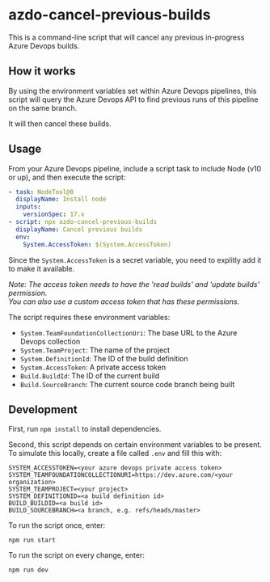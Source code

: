 # azdo-cancel-previous-builds

This is a command-line script that will cancel any previous in-progress
Azure Devops builds.

## How it works

By using the environment variables set within Azure Devops pipelines,
this script will query the Azure Devops API to find previous runs of this pipeline
on the same branch.

It will then cancel these builds.

## Usage

From your Azure Devops pipeline, include a script task to include Node (v10 or up), and then execute the script:

```yaml
- task: NodeTool@0
  displayName: Install node
  inputs:
    versionSpec: 17.x
- script: npx azdo-cancel-previous-builds
  displayName: Cancel previous builds
  env:
    System.AccessToken: $(System.AccessToken)
```

Since the `System.AccessToken` is a secret variable, you need to explitly add it to make it available.

_Note: The access token needs to have the 'read builds' and 'update builds' permission.  
You can also use a custom access token that has these permissions._

The script requires these environment variables:

- `System.TeamFoundationCollectionUri`: The base URL to the Azure Devops collection
- `System.TeamProject`: The name of the project
- `System.DefinitionId`: The ID of the build definition
- `System.AccessToken`: A private access token
- `Build.BuildId`: The ID of the current build
- `Build.SourceBranch`: The current source code branch being built

## Development

First, run `npm install` to install dependencies.

Second, this script depends on certain environment variables to be present. To simulate this locally, create a file called `.env` and fill this with:

```
SYSTEM_ACCESSTOKEN=<your azure devops private access token>
SYSTEM_TEAMFOUNDATIONCOLLECTIONURI=https://dev.azure.com/<your organization>
SYSTEM_TEAMPROJECT=<your project>
SYSTEM_DEFINITIONID=<a build definition id>
BUILD_BUILDID=<a build id>
BUILD_SOURCEBRANCH=<a branch, e.g. refs/heads/master>
```

To run the script once, enter:

```
npm run start
```

To run the script on every change, enter:

```
npm run dev
```
